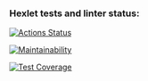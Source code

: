 ### Hexlet tests and linter status:
[![Actions Status](https://github.com/FedorPereverzev/python-project-lvl2/workflows/hexlet-check/badge.svg)](https://github.com/FedorPereverzev/python-project-lvl2/actions)

[![Maintainability](https://api.codeclimate.com/v1/badges/4c52fd5d089de37ae2c9/maintainability)](https://codeclimate.com/github/FedorPereverzev/python-project-lvl2/maintainability)

[![Test Coverage](https://api.codeclimate.com/v1/badges/4c52fd5d089de37ae2c9/test_coverage)](https://codeclimate.com/github/FedorPereverzev/python-project-lvl2/test_coverage)